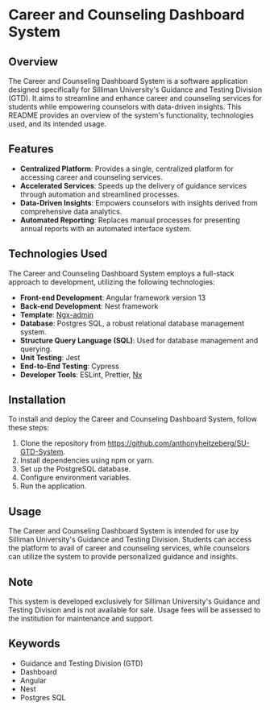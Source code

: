 # Career and Counseling Dashboard System

## Overview
The Career and Counseling Dashboard System is a software application designed specifically for Silliman University's Guidance and Testing Division (GTD). It aims to streamline and enhance career and counseling services for students while empowering counselors with data-driven insights. This README provides an overview of the system's functionality, technologies used, and its intended usage.

## Features
- **Centralized Platform**: Provides a single, centralized platform for accessing career and counseling services.
- **Accelerated Services**: Speeds up the delivery of guidance services through automation and streamlined processes.
- **Data-Driven Insights**: Empowers counselors with insights derived from comprehensive data analytics.
- **Automated Reporting**: Replaces manual processes for presenting annual reports with an automated interface system.

## Technologies Used
The Career and Counseling Dashboard System employs a full-stack approach to development, utilizing the following technologies:
- **Front-end Development**: Angular framework version 13
- **Back-end Development**: Nest framework
- **Template**: [Ngx-admin](https://akveo.github.io/ngx-admin/) 
- **Database**: Postgres SQL, a robust relational database management system.
- **Structure Query Language (SQL)**: Used for database management and querying.
- **Unit Testing**: Jest
- **End-to-End Testing**: Cypress
- **Developer Tools**: ESLint, Prettier, [Nx](https://nx.dev/)

## Installation
To install and deploy the Career and Counseling Dashboard System, follow these steps:
1. Clone the repository from https://github.com/anthonyheitzeberg/SU-GTD-System.
2. Install dependencies using npm or yarn.
3. Set up the PostgreSQL database.
4. Configure environment variables.
5. Run the application.

## Usage
The Career and Counseling Dashboard System is intended for use by Silliman University's Guidance and Testing Division. Students can access the platform to avail of career and counseling services, while counselors can utilize the system to provide personalized guidance and insights.

## Note
This system is developed exclusively for Silliman University's Guidance and Testing Division and is not available for sale. Usage fees will be assessed to the institution for maintenance and support.

## Keywords
- Guidance and Testing Division (GTD)
- Dashboard
- Angular
- Nest
- Postgres SQL
